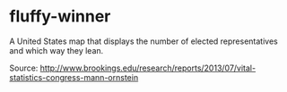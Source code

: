 # fluffy-winner

A United States map that displays the number of elected representatives and which way they lean.

Source:
http://www.brookings.edu/research/reports/2013/07/vital-statistics-congress-mann-ornstein